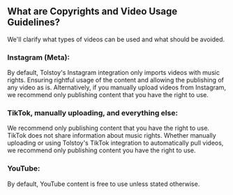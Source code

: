 ## What are Copyrights and Video Usage Guidelines?

We'll clarify what types of videos can be used and what should be avoided.

### Instagram (Meta):
By default, Tolstoy's Instagram integration only imports videos with music rights. Ensuring rightful usage of the content and allowing the publishing of any video as is. Alternatively, if you manually upload videos from Instagram, we recommend only publishing content that you have the right to use.

### TikTok, manually uploading, and everything else:
We recommend only publishing content that you have the right to use. TikTok does not share information about music rights. Whether manually uploading or using Tolstoy's TikTok integration to automatically pull videos, we recommend only publishing content you have the right to use.

### YouTube:
By default, YouTube content is free to use unless stated otherwise.
